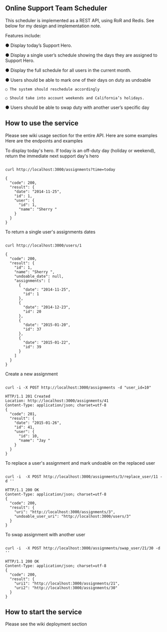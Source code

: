 <h2>Online Support Team Scheduler</h2>

This scheduler is implemented as a REST API, using RoR and Redis.  See below for my design and implementation note.

Features include:

● Display today’s Support Hero.

● Display a single user’s schedule showing the days they are assigned to Support Hero.

● Display the full schedule for all users in the current month.

● Users should be able to mark one of their days on duty as undoable

    ○ The system should reschedule accordingly

    ○ Should take into account weekends and California’s holidays.

● Users should be able to swap duty with another user’s specific day

<h2>How to use the service</h2>
Please see wiki usage section for the entire API. Here are some examples
Here are the endpoints and examples


To display today's hero.  If today is an off-duty day (holiday or weekend), return the immediate next support day's hero
<pre><code>
curl http://localhost:3000/assignments?time=today

{
  "code": 200,
  "result": {
    "date": "2014-11-25",
    "id": 1,
    "user": {
      "id": 1,
      "name": "Sherry "
    }
  }
}
</pre></code>

To return a single user's assignments dates
<pre><code>
curl http://localhost:3000/users/1

{
  "code": 200,
  "result": {
    "id": 1,
    "name": "Sherry ",
    "undoable_date": null,
    "assignments": [
      {
        "date": "2014-11-25",
        "id": 1
      },
      {
        "date": "2014-12-23",
        "id": 20
      },
      {
        "date": "2015-01-20",
        "id": 37
      },
      {
        "date": "2015-01-22",
        "id": 39
      }
    ]
  }
}
</pre></code>

Create a new assignment
<pre><code>
curl -i -X POST http://localhost:3000/assignments -d "user_id=10"

HTTP/1.1 201 Created
Location: http://localhost:3000/assignments/41
Content-Type: application/json; charset=utf-8
{
  "code": 201,
  "result": {
    "date": "2015-01-26",
    "id": 41,
    "user": {
      "id": 10,
      "name": "Jay "
    }
  }
}
</pre></code>

To replace a user's assignment and mark undoable on the replaced user
<pre><code>
curl -i  -X POST http://localhost:3000/assignments/3/replace_user/11 -d ''

HTTP/1.1 200 OK
Content-Type: application/json; charset=utf-8
{
  "code": 200,
  "result": {
    "uri": "http://localhost:3000/assignments/3",
    "undoable_user_uri": "http://localhost:3000/users/3"
  }
}
</pre></code>

To swap assignment with another user
<pre><code>
curl -i  -X POST http://localhost:3000/assignments/swap_user/21/30 -d ''

HTTP/1.1 200 OK
Content-Type: application/json; charset=utf-8
{
  "code": 200,
  "result": {
    "uri1": "http://localhost:3000/assignments/21",
    "uri2": "http://localhost:3000/assignments/30"
  }
}
</pre></code>

<h2>How to start the service</h2>
Please see the wiki deployment section